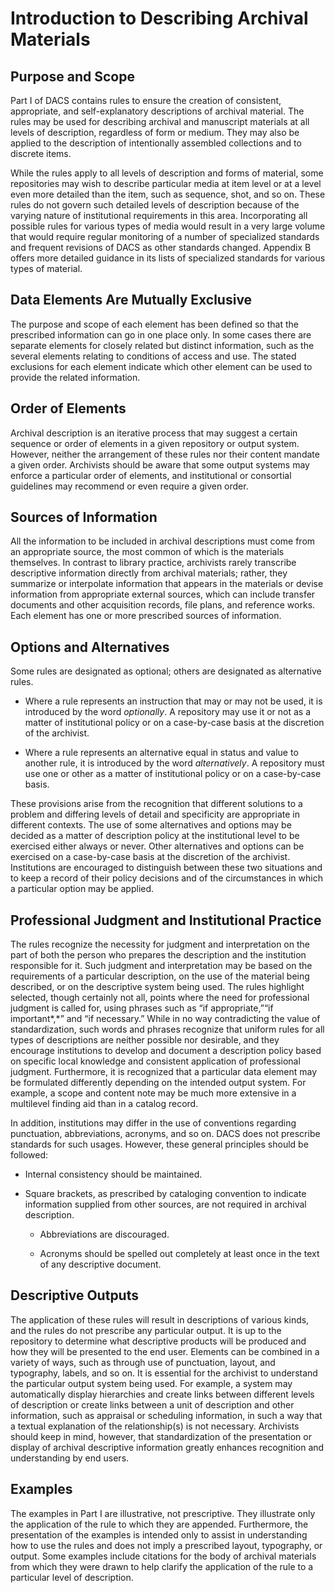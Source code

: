 # Introduction to Describing Archival Materials

## Purpose and Scope

Part I of DACS contains rules to ensure the creation of consistent,
appropriate, and self-explanatory descriptions of archival material. The
rules may be used for describing archival and manuscript materials at
all levels of description, regardless of form or medium. They may also
be applied to the description of intentionally assembled collections and
to discrete items.

While the rules apply to all levels of description and forms of
material, some repositories may wish to describe particular media at
item level or at a level even more detailed than the item, such as
sequence, shot, and so on. These rules do not govern such detailed
levels of description because of the varying nature of institutional
requirements in this area. Incorporating all possible rules for various
types of media would result in a very large volume that would require
regular monitoring of a number of specialized standards and frequent
revisions of DACS as other standards changed. Appendix B offers more
detailed guidance in its lists of specialized standards for various
types of material.

## Data Elements Are Mutually Exclusive

The purpose and scope of each element has been defined so that the
prescribed information can go in one place only. In some cases there are
separate elements for closely related but distinct information, such as
the several elements relating to conditions of access and use. The
stated exclusions for each element indicate which other element can be
used to provide the related information.

## Order of Elements

Archival description is an iterative process that may suggest a certain
sequence or order of elements in a given repository or output system.
However, neither the arrangement of these rules nor their content
mandate a given order. Archivists should be aware that some output
systems may enforce a particular order of elements, and institutional or
consortial guidelines may recommend or even require a given order.

## Sources of Information

All the information to be included in archival descriptions must come
from an appropriate source, the most common of which is the materials
themselves. In contrast to library practice, archivists rarely
transcribe descriptive information directly from archival materials;
rather, they summarize or interpolate information that appears in the
materials or devise information from appropriate external sources, which
can include transfer documents and other acquisition records, file
plans, and reference works. Each element has one or more prescribed
sources of information.

## Options and Alternatives

Some rules are designated as optional; others are designated as
alternative rules.

-   Where a rule represents an instruction that may or may not be used, it is introduced by the word *optionally*. A repository may use     it or not as a matter of institutional policy or on a case-by-case basis at the discretion of the archivist.

-   Where a rule represents an alternative equal in status and value to another rule, it is introduced by the word *alternatively*. A
    repository must use one or other as a matter of institutional policy or on a case-by-case basis.

These provisions arise from the recognition that different solutions to
a problem and differing levels of detail and specificity are appropriate
in different contexts. The use of some alternatives and options may be
decided as a matter of description policy at the institutional level to
be exercised either always or never. Other alternatives and options can
be exercised on a case-by-case basis at the discretion of the archivist.
Institutions are encouraged to distinguish between these two situations
and to keep a record of their policy decisions and of the circumstances
in which a particular option may be applied.

## Professional Judgment and Institutional Practice

The rules recognize the necessity for judgment and interpretation on the
part of both the person who prepares the description and the institution
responsible for it. Such judgment and interpretation may be based on the
requirements of a particular description, on the use of the material
being described, or on the descriptive system being used. The rules
highlight selected, though certainly not all, points where the need for
professional judgment is called for, using phrases such as “if
appropriate,”“if important*,*” and “if necessary.” While in no way
contradicting the value of standardization, such words and phrases
recognize that uniform rules for all types of descriptions are neither
possible nor desirable, and they encourage institutions to develop and
document a description policy based on specific local knowledge and
consistent application of professional judgment. Furthermore, it is
recognized that a particular data element may be formulated differently
depending on the intended output system. For example, a scope and
content note may be much more extensive in a multilevel finding aid than
in a catalog record.

In addition, institutions may differ in the use of conventions regarding
punctuation, abbreviations, acronyms, and so on. DACS does not prescribe
standards for such usages. However, these general principles should be
followed:

-   Internal consistency should be maintained.

-   Square brackets, as prescribed by cataloging convention to indicate information supplied from other sources, are not required in    archival description.

    -   Abbreviations are discouraged.

    -   Acronyms should be spelled out completely at least once in the text of any descriptive document.

## Descriptive Outputs

The application of these rules will result in descriptions of various
kinds, and the rules do not prescribe any particular output. It is up to
the repository to determine what descriptive products will be produced
and how they will be presented to the end user. Elements can be combined
in a variety of ways, such as through use of punctuation, layout, and
typography, labels, and so on. It is essential for the archivist to
understand the particular output system being used. For example, a
system may automatically display hierarchies and create links between
different levels of description or create links between a unit of
description and other information, such as appraisal or scheduling
information, in such a way that a textual explanation of the
relationship(s) is not necessary. Archivists should keep in mind,
however, that standardization of the presentation or display of archival
descriptive information greatly enhances recognition and understanding
by end users.

## Examples

The examples in Part I are illustrative, not prescriptive. They
illustrate only the application of the rule to which they are appended.
Furthermore, the presentation of the examples is intended only to assist
in understanding how to use the rules and does not imply a prescribed
layout, typography, or output. Some examples include citations for the
body of archival materials from which they were drawn to help clarify
the application of the rule to a particular level of description.

